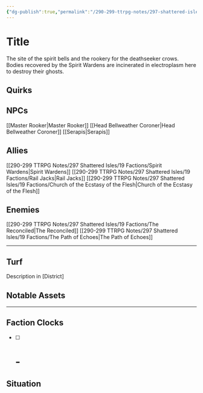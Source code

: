```yaml
---
{"dg-publish":true,"permalink":"/290-299-ttrpg-notes/297-shattered-isles/19-factions/bellweather-crematorium/"}
---
```



# Title

The site of the spirit bells and the rookery for the deathseeker crows.
Bodies recovered by the Spirit Wardens are incinerated in electroplasm here to destroy their ghosts.

## Quirks

## NPCs

[[Master Rooker\|Master Rooker]]
[[Head Bellweather Coroner\|Head Bellweather Coroner]]
[[Serapis\|Serapis]]

## Allies

[[290-299 TTRPG Notes/297 Shattered Isles/19 Factions/Spirit Wardens\|Spirit Wardens]]
[[290-299 TTRPG Notes/297 Shattered Isles/19 Factions/Rail Jacks\|Rail Jacks]]
[[290-299 TTRPG Notes/297 Shattered Isles/19 Factions/Church of the Ecstasy of the Flesh\|Church of the Ecstasy of the Flesh]]

## Enemies

[[290-299 TTRPG Notes/297 Shattered Isles/19 Factions/The Reconciled\|The Reconciled]]
[[290-299 TTRPG Notes/297 Shattered Isles/19 Factions/The Path of Echoes\|The Path of Echoes]]

****

## Turf

Description in [District]

## Notable Assets

****

## Faction Clocks

- [ ] # - 

## Situation